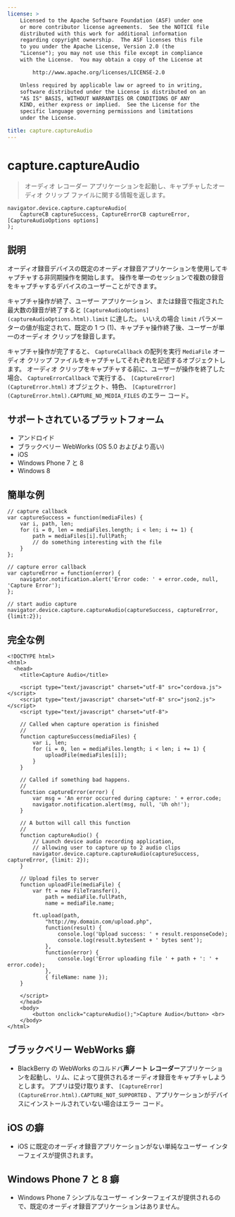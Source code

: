 ```yaml
---
license: >
    Licensed to the Apache Software Foundation (ASF) under one
    or more contributor license agreements.  See the NOTICE file
    distributed with this work for additional information
    regarding copyright ownership.  The ASF licenses this file
    to you under the Apache License, Version 2.0 (the
    "License"); you may not use this file except in compliance
    with the License.  You may obtain a copy of the License at

        http://www.apache.org/licenses/LICENSE-2.0

    Unless required by applicable law or agreed to in writing,
    software distributed under the License is distributed on an
    "AS IS" BASIS, WITHOUT WARRANTIES OR CONDITIONS OF ANY
    KIND, either express or implied.  See the License for the
    specific language governing permissions and limitations
    under the License.

title: capture.captureAudio
---
```


# capture.captureAudio

> オーディオ レコーダー アプリケーションを起動し、キャプチャしたオーディオ クリップ ファイルに関する情報を返します。

    navigator.device.capture.captureAudio(
        CaptureCB captureSuccess, CaptureErrorCB captureError,  [CaptureAudioOptions options]
    );
    

## 説明

オーディオ録音デバイスの既定のオーディオ録音アプリケーションを使用してキャプチャする非同期操作を開始します。 操作を単一のセッションで複数の録音をキャプチャするデバイスのユーザーことができます。

キャプチャ操作が終了、ユーザー アプリケーション、または録音で指定された最大数の録音が終了すると `[CaptureAudioOptions](captureAudioOptions.html).limit` に達した。 いいえの場合 `limit` パラメーターの値が指定されて、既定の 1 つ (1)、キャプチャ操作終了後、ユーザーが単一のオーディオ クリップを録音します。

キャプチャ操作が完了すると、 `CaptureCallback` の配列を実行 `MediaFile` オーディオ クリップ ファイルをキャプチャしてそれぞれを記述するオブジェクトします。 オーディオ クリップをキャプチャする前に、ユーザーが操作を終了した場合、 `CaptureErrorCallback` で実行する、 `[CaptureError](CaptureError.html)` オブジェクト、特色、 `[CaptureError](CaptureError.html).CAPTURE_NO_MEDIA_FILES` のエラー コード。

## サポートされているプラットフォーム

*   アンドロイド
*   ブラックベリー WebWorks (OS 5.0 およびより高い)
*   iOS
*   Windows Phone 7 と 8
*   Windows 8

## 簡単な例

    // capture callback
    var captureSuccess = function(mediaFiles) {
        var i, path, len;
        for (i = 0, len = mediaFiles.length; i < len; i += 1) {
            path = mediaFiles[i].fullPath;
            // do something interesting with the file
        }
    };
    
    // capture error callback
    var captureError = function(error) {
        navigator.notification.alert('Error code: ' + error.code, null, 'Capture Error');
    };
    
    // start audio capture
    navigator.device.capture.captureAudio(captureSuccess, captureError, {limit:2});
    

## 完全な例

    <!DOCTYPE html>
    <html>
      <head>
        <title>Capture Audio</title>
    
        <script type="text/javascript" charset="utf-8" src="cordova.js"></script>
        <script type="text/javascript" charset="utf-8" src="json2.js"></script>
        <script type="text/javascript" charset="utf-8">
    
        // Called when capture operation is finished
        //
        function captureSuccess(mediaFiles) {
            var i, len;
            for (i = 0, len = mediaFiles.length; i < len; i += 1) {
                uploadFile(mediaFiles[i]);
            }
        }
    
        // Called if something bad happens.
        //
        function captureError(error) {
            var msg = 'An error occurred during capture: ' + error.code;
            navigator.notification.alert(msg, null, 'Uh oh!');
        }
    
        // A button will call this function
        //
        function captureAudio() {
            // Launch device audio recording application,
            // allowing user to capture up to 2 audio clips
            navigator.device.capture.captureAudio(captureSuccess, captureError, {limit: 2});
        }
    
        // Upload files to server
        function uploadFile(mediaFile) {
            var ft = new FileTransfer(),
                path = mediaFile.fullPath,
                name = mediaFile.name;
    
            ft.upload(path,
                "http://my.domain.com/upload.php",
                function(result) {
                    console.log('Upload success: ' + result.responseCode);
                    console.log(result.bytesSent + ' bytes sent');
                },
                function(error) {
                    console.log('Error uploading file ' + path + ': ' + error.code);
                },
                { fileName: name });
        }
    
        </script>
        </head>
        <body>
            <button onclick="captureAudio();">Capture Audio</button> <br>
        </body>
    </html>
    

## ブラックベリー WebWorks 癖

*   BlackBerry の WebWorks のコルドバ**声ノート レコーダー**アプリケーションを起動し、リム、によって提供されるオーディオ録音をキャプチャしようとします。 アプリは受け取ります、 `[CaptureError](CaptureError.html).CAPTURE_NOT_SUPPORTED` 、アプリケーションがデバイスにインストールされていない場合はエラー コード。

## iOS の癖

*   iOS に既定のオーディオ録音アプリケーションがない単純なユーザー インターフェイスが提供されます。

## Windows Phone 7 と 8 癖

*   Windows Phone 7 シンプルなユーザー インターフェイスが提供されるので、既定のオーディオ録音アプリケーションはありません。